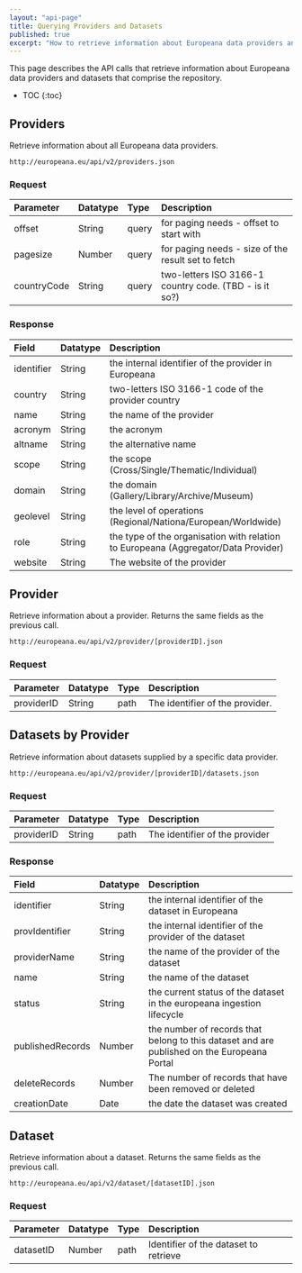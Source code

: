 ```yaml
---
layout: "api-page"
title: Querying Providers and Datasets
published: true
excerpt: "How to retrieve information about Europeana data providers and datasets"
---
```


This page describes the API calls that retrieve information about Europeana data providers and datasets that comprise the repository.

* TOC
{:toc}


## Providers

Retrieve information about all Europeana data providers.

    http://europeana.eu/api/v2/providers.json
    
### Request  

| Parameter | Datatype | Type | Description |
|:-------------|:-------------|:-----|:-----|
| offset | String |  query | for paging needs - offset to start with |
| pagesize | Number | query  | for paging needs - size of the result set to fetch |
| countryCode | String | query | two-letters ISO 3166-1 country code. (TBD - is it so?) |

### Response

| Field | Datatype | Description |
|:-------------|:-------------|:-----|
| identifier  | String | the internal identifier of the provider in Europeana |
| country     | String | two-letters ISO 3166-1 code of the provider country |
| name        | String | the name of the provider |
| acronym     | String | the acronym |
| altname     | String | the alternative name |
| scope       | String | the scope (Cross/Single/Thematic/Individual) |
| domain      | String | the domain (Gallery/Library/Archive/Museum) |
| geolevel    | String | the level of operations (Regional/Nationa/European/Worldwide) |
| role        | String | the type of the organisation with relation to Europeana (Aggregator/Data Provider)  |
| website     | String | The website of the provider  |


## Provider

Retrieve information about a provider. Returns the same fields as the previous call.

	http://europeana.eu/api/v2/provider/[providerID].json
    
### Request  

| Parameter | Datatype | Type | Description |
|:-------------|:-------------|:-----|:-----|
| providerID | String |  path | The identifier of the provider. |

## Datasets by Provider

Retrieve information about datasets supplied by a specific data provider.

	http://europeana.eu/api/v2/provider/[providerID]/datasets.json

### Request  

| Parameter | Datatype | Type | Description |
|:-------------|:-------------|:-----|:-----|
| providerID | String |  path | The identifier of the provider |

### Response

| Field | Datatype | Description |
|:-------------|:-------------|:-----|
| identifier  | String | the internal identifier of the dataset in Europeana  |
| provIdentifier     | String | the internal identifier of the provider of the dataset  |
| providerName     | String | the name of the provider of the dataset  |
| name     | String | the name of the dataset  |
| status     | String | the current status of the dataset in the europeana ingestion lifecycle |
| publishedRecords     | Number | the number of records that belong to this dataset and are published on the Europeana Portal |
| deleteRecords     | Number | The number of records that have been removed or deleted |
| creationDate     | Date | the date the dataset was created |


## Dataset

Retrieve information about a dataset. Returns the same fields as the previous call.

	http://europeana.eu/api/v2/dataset/[datasetID].json

### Request  

| Parameter | Datatype | Type | Description |
|:-------------|:-------------|:-----|:-----|
| datasetID | Number |  path | Identifier of the dataset to retrieve|
